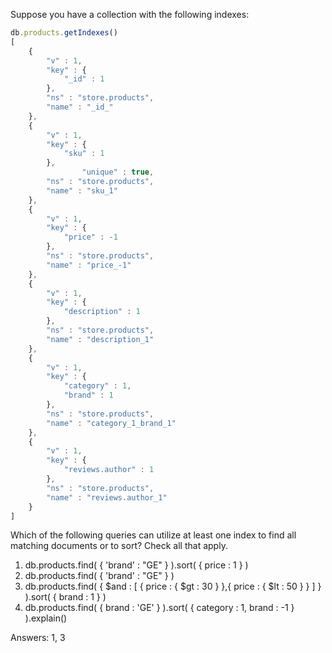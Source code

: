 Suppose you have a collection with the following indexes:

```javascript
db.products.getIndexes()
[
	{
		"v" : 1,
		"key" : {
			"_id" : 1
		},
		"ns" : "store.products",
		"name" : "_id_"
	},
	{
		"v" : 1,
		"key" : {
			"sku" : 1
		},
                "unique" : true,
		"ns" : "store.products",
		"name" : "sku_1"
	},
	{
		"v" : 1,
		"key" : {
			"price" : -1
		},
		"ns" : "store.products",
		"name" : "price_-1"
	},
	{
		"v" : 1,
		"key" : {
			"description" : 1
		},
		"ns" : "store.products",
		"name" : "description_1"
	},
	{
		"v" : 1,
		"key" : {
			"category" : 1,
			"brand" : 1
		},
		"ns" : "store.products",
		"name" : "category_1_brand_1"
	},
	{
		"v" : 1,
		"key" : {
			"reviews.author" : 1
		},
		"ns" : "store.products",
		"name" : "reviews.author_1"
	}
]
```

Which of the following queries can utilize at least one index to find all matching documents or to sort? Check all that apply.

1. db.products.find( { 'brand' : "GE" } ).sort( { price : 1 } )
2. db.products.find( { 'brand' : "GE" } )
3. db.products.find( { $and : [ { price : { $gt : 30 } },{ price : { $lt : 50 } } ] } ).sort( { brand : 1 } )
4. db.products.find( { brand : 'GE' } ).sort( { category : 1, brand : -1 } ).explain()

Answers: 1, 3